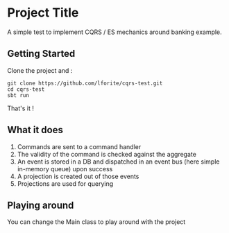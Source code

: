 # Project Title

A simple test to implement CQRS / ES mechanics around banking example.

## Getting Started

Clone the project and :

``` 
git clone https://github.com/lforite/cqrs-test.git
cd cqrs-test
sbt run
```

That's it !

## What it does

1) Commands are sent to a command handler
2) The validity of the command is checked against the aggregate
3) An event is stored in a DB and dispatched in an event bus (here simple in-memory queue) upon success
4) A projection is created out of those events
5) Projections are used for querying

## Playing around

You can change the Main class to play around with the project